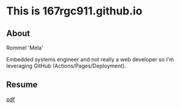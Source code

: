 # This is 167rgc911.github.io

## About

Rommel 'Mela'

Embedded systems engineer and not really a web developer so
I'm leveraging GitHub (Actions/Pages/Deployment).

## Resume

[pdf](https://167rgc911.github.io/docs/resume.pdf)
